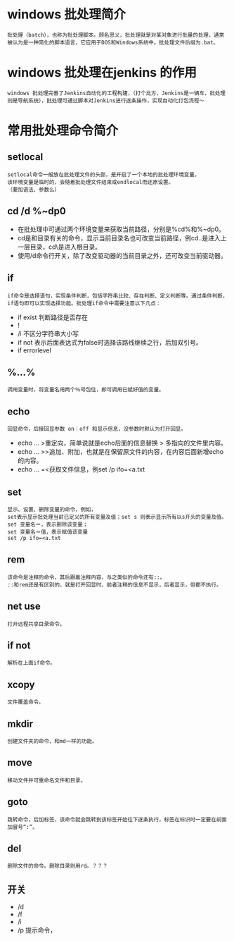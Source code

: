 # windows 批处理简介
	批处理（batch），也称为批处理脚本。顾名思义，批处理就是对某对象进行批量的处理，通常被认为是一种简化的脚本语言，它应用于DOS和Windows系统中。批处理文件后缀为.bat。

# windows 批处理在jenkins 的作用

	windows 批处理完善了Jenkins自动化的工程构建，（打个比方，Jenkins是一辆车，批处理则是导航系统），批处理可通过脚本对Jenkins进行逐条操作，实现自动化打包流程～


# 常用批处理命令简介

## setlocal 
	setlocal命令一般放在批处理文件的头部，是开启了一个本地的批处理环境变量，
	该环境变量是临时的，会随着批处理文件结束或endlocal而还原设置。
	（要加语法、参数么）
	
## cd /d %~dp0
* 在批处理中可通过两个环境变量来获取当前路径，分别是%cd%和%~dp0。
* cd是和目录有关的命令，显示当前目录名也可改变当前路径，例cd..是进入上一层目录，cd\是进入根目录。
* 使用/d命令行开关，除了改变驱动器的当前目录之外，还可改变当前驱动器。	
	
## if
	if命令是选择语句，实现条件判断，包括字符串比较、存在判断、定义判断等。通过条件判断，if语句即可以实现选择功能。批处理if命令中需要注意以下几点：
* if exist   判断路径是否存在
* !
* /i 不区分字符串大小写
* if not 表示后面表达式为false时选择该路线继续之行，后加双引号。
* if errorlevel 

## %...%
	调用变量时，将变量名用两个％号包住，即可调用已赋好值的变量。


## echo
	回显命令，后接回显参数 on｜off 和显示信息，没参数时默认为打开回显。
* echo ... >重定向，简单说就是echo后面的信息替换 > 多指向的文件里内容。
* echo ... >>追加、附加，也就是在保留原文件的内容，在内容后面新增echo的内容。
* echo ... =<获取文件信息，例set /p ifo=<a.txt

## set 
	显示、设置、删除变量的命令，例如，
	set表示显示批处理当前已定义的所有变量及值；set s 则表示显示所有以s开头的变量及值。
	set 变量名＝，表示删除该变量；
	set 变量名＝值，表示赋值该变量
	set /p ifo=<a.txt 

## rem
	该命令是注释的命令，其后跟着注释内容，与之类似的命令还有::。
	::和rem还是有区别的，就是打开回显时，前者注释的信息不显示，后者显示，但都不执行。

## net use
	打开远程共享目录命令。

## if not
	解析在上面if命令。

## xcopy
	文件覆盖命令。
## mkdir
	创建文件夹的命令，和md一样的功能。

## move
	移动文件并可重命名文件和目录。

## goto
	跳转命令，后加标签，该命令就会跳转到该标签开始往下逐条执行，标签在标识时一定要在前面加冒号“:”。

## del
	删除文件的命令。删除目录则用rd。？？？
	
## 开关
* /d
* /f
* /i
* /p 提示命令，
	